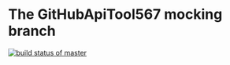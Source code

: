 # The GitHubApiTool567 mocking branch
[![build status of master](https://api.travis-ci.com/mlehmann2/GitHubApiTool567.svg?branch=HW05a_Mocking)](https://api.travis-ci.com/mlehmann2/GitHubApiTool567)
